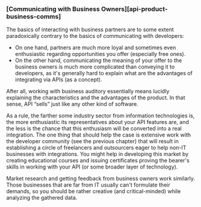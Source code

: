 ### [Communicating with Business Owners][api-product-business-comms]

The basics of interacting with business partners are to some extent paradoxically contrary to the basics of communicating with developers:
  * On one hand, partners are much more loyal and sometimes even enthusiastic regarding opportunities you offer (especially free ones).
  * On the other hand, communicating the meaning of your offer to the business owners is much more complicated than conveying it to developers, as it's generally hard to explain what are the advantages of integrating via APIs (as a concept).

After all, working with business auditory essentially means lucidly explaining the characteristics and the advantages of the product. In that sense, API “sells” just like any other kind of software.

As a rule, the farther some industry sector from information technologies is, the more enthusiastic its representatives about your API features are, and the less is the chance that this enthusiasm will be converted into a real integration. The one thing that should help the case is extensive work with the developer community (see the previous chapter) that will result in establishing a circle of freelancers and outsourcers eager to help non-IT businesses with integrations. You might help in developing this market by creating educational courses and issuing certificates proving the bearer's skills in working with your API (or some broader layer of technology).

Market research and getting feedback from business owners work similarly. Those businesses that are far from IT usually can't formulate their demands, so you should be rather creative (and critical-minded) while analyzing the gathered data.